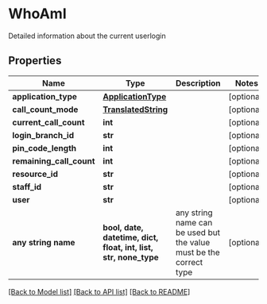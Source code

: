 # WhoAmI

Detailed information about the current userlogin

## Properties
Name | Type | Description | Notes
------------ | ------------- | ------------- | -------------
**application_type** | [**ApplicationType**](ApplicationType.md) |  | [optional] 
**call_count_mode** | [**TranslatedString**](TranslatedString.md) |  | [optional] 
**current_call_count** | **int** |  | [optional] 
**login_branch_id** | **str** |  | [optional] 
**pin_code_length** | **int** |  | [optional] 
**remaining_call_count** | **int** |  | [optional] 
**resource_id** | **str** |  | [optional] 
**staff_id** | **str** |  | [optional] 
**user** | **str** |  | [optional] 
**any string name** | **bool, date, datetime, dict, float, int, list, str, none_type** | any string name can be used but the value must be the correct type | [optional]

[[Back to Model list]](../README.md#documentation-for-models) [[Back to API list]](../README.md#documentation-for-api-endpoints) [[Back to README]](../README.md)


